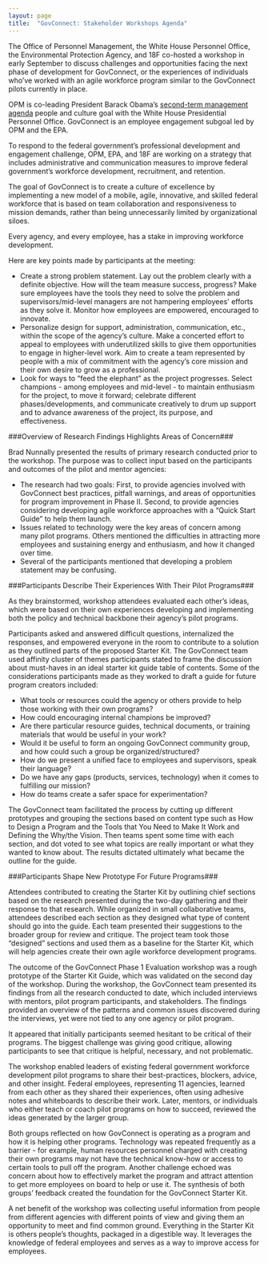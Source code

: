 ```yaml
---
layout: page
title:  "GovConnect: Stakeholder Workshops Agenda"
---
```


The Office of Personnel Management, the White House Personnel Office, the Environmental Protection Agency, and 18F co-hosted a workshop in early September to discuss challenges and opportunities facing the next phase of development for GovConnect, or the experiences of individuals who’ve worked with an agile workforce program similar to the GovConnect pilots currently in place.

OPM is co-leading President Barack Obama’s [second-term management agenda](https://www.whitehouse.gov/sites/default/files/omb/budget/fy2015/assets/fact_sheets/creating-a-21st-century-government.pdf) people and culture goal with the White House Presidential Personnel Office. GovConnect is an employee engagement subgoal led by OPM and the EPA.

To respond to the federal government’s professional development and engagement challenge, OPM, EPA, and 18F are working on a strategy that includes administrative and communication measures to improve federal government’s workforce development, recruitment, and retention.  

The goal of GovConnect is to create a culture of excellence by implementing a new model of a mobile, agile, innovative, and skilled federal workforce that is based on team collaboration and responsiveness to mission demands, rather than being unnecessarily limited by organizational siloes.

Every agency, and every employee, has a stake in improving workforce development. 

Here are key points made by participants at the meeting:

* Create a strong problem statement. Lay out the problem clearly with a definite objective. How will the team measure success, progress? Make sure employees have the tools they need to solve the problem and supervisors/mid-level managers are not hampering employees' efforts as they solve it. Monitor how employees are empowered, encouraged to innovate.
* Personalize design for support, administration, communication, etc., within the scope of the agency’s culture. Make a concerted effort to appeal to employees with underutilized skills to give them opportunities to engage in higher-level work. Aim to create a team represented by people with a mix of commitment with the agency’s core mission and their own desire to grow as a professional.
* Look for ways to “feed the elephant” as the project progresses. Select champions - among employees and mid-level - to maintain enthusiasm for the project, to move it forward; celebrate different phases/developments, and communicate creatively to drum up support and to advance awareness of the project, its purpose, and effectiveness.

###Overview of Research Findings Highlights Areas of Concern###

Brad Nunnally presented the results of primary research conducted prior to the workshop. The purpose was to collect input based on the participants and outcomes of the pilot and mentor agencies:

* The research had two goals: First, to provide agencies involved with GovConnect best practices, pitfall warnings, and areas of opportunities for program improvement in Phase II. Second, to provide agencies considering developing agile workforce approaches with a “Quick Start Guide” to help them launch.
* Issues related to technology were the key areas of concern among many pilot programs. Others mentioned the difficulties in attracting more employees and sustaining energy and enthusiasm, and how it changed over time.
* Several of the participants mentioned that developing a problem statement may be confusing. 

###Participants Describe Their Experiences With Their Pilot Programs###

As they brainstormed, workshop attendees evaluated each other’s ideas, which were based on their own experiences developing and implementing both the policy and technical backbone their agency’s pilot programs. 

Participants asked and answered difficult questions, internalized the responses, and empowered everyone in the room to contribute to a solution as they outlined parts of the proposed Starter Kit. The GovConnect team used affinity cluster of themes participants stated to frame the discussion about must-haves in an ideal starter kit guide table of contents. Some of the considerations participants made as they worked to draft a guide for future program creators included:

* What tools or resources could the agency or others provide to help those working with their own programs?
* How could encouraging internal champions be improved?
* Are there particular resource guides, technical documents, or training materials that would be useful in your work?
* Would it be useful to form an ongoing GovConnect community group, and how could such a group be organized/structured?
* How do we present a unified face to employees and supervisors, speak their language?
* Do we have any gaps (products, services, technology) when it comes to fulfilling our mission?
* How do teams create a safer space for experimentation?

The GovConnect team facilitated the process by cutting up different prototypes and grouping the sections based on content type such as How to Design a Program and the Tools that You Need to Make It Work and Defining the Why/the Vision. Then teams spent some time with each section, and dot voted to see what topics are really important or what they wanted to know about. The results dictated ultimately what became the outline for the guide.

###Participants Shape New Prototype For Future Programs###

Attendees contributed to creating the Starter Kit by outlining chief sections based on the research presented during the two-day gathering and their response to that research. While organized in small collaborative teams, attendees described each section as they designed what type of content should go into the guide. Each team presented their suggestions to the broader group for review and critique. The project team took those “designed” sections and used them as a baseline for the Starter Kit, which will help agencies create their own agile workforce development programs.

The outcome of the GovConnect Phase 1 Evaluation workshop was a rough prototype of the Starter Kit Guide, which was validated on the second day of the workshop. During the workshop, the GovConnect team presented its findings from all the research conducted to date, which included interviews with mentors, pilot program participants, and stakeholders. The findings provided an overview of the patterns and common issues discovered during the interviews, yet were not tied to any one agency or pilot program.

It appeared that initially participants seemed hesitant to be critical of their programs. The biggest challenge was giving good critique, allowing participants to see that critique is helpful, necessary, and not problematic.

The workshop enabled leaders of existing federal government workforce development pilot programs to share their best-practices, blockers, advice, and other insight. Federal employees, representing 11 agencies, learned from each other as they shared their experiences, often using adhesive notes and whiteboards to describe their work. Later, mentors, or individuals who either teach or coach pilot programs on how to succeed, reviewed the ideas generated by the larger group. 

Both groups reflected on how GovConnect is operating as a program and how it is helping other programs. Technology was repeated frequently as a barrier - for example, human resources personnel charged with creating their own programs may not have the technical know-how or access to certain tools to pull off the program. Another challenge echoed was concern about how to effectively market the program and attract attention to get more employees on board to help or use it. The synthesis of both groups’ feedback created the foundation for the GovConnect Starter Kit.

A net benefit of the workshop was collecting useful information from people from different agencies with different points of view and giving them an opportunity to meet and find common ground. Everything in the Starter Kit is others people’s thoughts, packaged in a digestible way. It leverages the knowledge of federal employees and serves as a way to improve access for employees.
